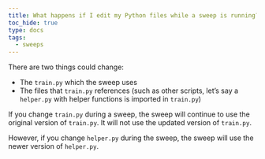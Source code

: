 ```yaml
---
title: What happens if I edit my Python files while a sweep is running?
toc_hide: true
type: docs
tags:
  - sweeps
---
```


There are two things could change:
- The `train.py` which the sweep uses
- The files that `train.py` references (such as other scripts, let’s say a `helper.py` with helper functions is imported in `train.py`)

If you change `train.py` during a sweep, the sweep will continue to use the original version of `train.py`. It will not use the updated version of `train.py`.

However, if you change `helper.py` during the sweep, the sweep will use the newer version of `helper.py`.
